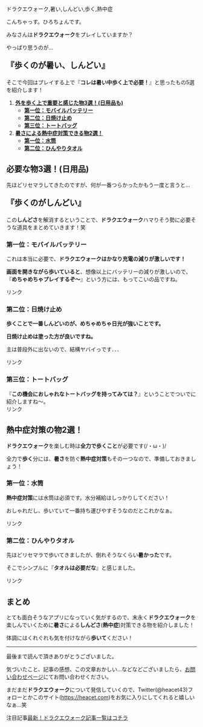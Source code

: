 ドラクエウォーク,暑い,しんどい,歩く,熱中症

こんちゃっす。ひろちょんです。

みなさんは<strong>ドラクエウォーク</strong>をプレイしていますか？

やっぱり思うのが…

<p style="font-size: 150%;font-weight: 600;">『<strong>歩く</strong>のが<strong>暑い</strong>、<strong>しんどい</strong>』</p>

そこで今回はプレイする上で『<span style="font-weight: bold;">コレは<strong>暑い</strong>中<strong>歩く</strong>上で必要！</span>』と思ったもの5選を紹介します！

<ol>
	<li><a href="#h-jump1"><b>外を<strong>歩く</strong>上で重要と感じた物3選！(日用品も)</b></a>
	<ul>
		<li><a href="#h-jump11"><b>第一位：モバイルバッテリー</b></a></li>
		<li><a href="#h-jump12"><b>第二位：日焼け止め</b></a></li>
        	<li><a href="#h-jump13"><b>第三位：トートバッグ</b></a></li>
	</ul>
	</li>
	<li><a href="#h-jump2"><b><strong>暑さ</strong>による<strong>熱中症</strong>対策できる物2選！</b></a>
	<ul>
		<li><a href="#h-jump21"><b>第一位：水筒</b></a></li>
		<li><a href="#h-jump22"><b>第二位：ひんやりタオル</b></a></li>
	</ul>
	</li>
</ol>

<h2 id="h-jump1">必要な物3選！(日用品)</h2>
先ほどリセマラしてきたのですが、何が一番つらかったかもう一度と言うと…

<p style="font-size: 150%;font-weight: 600;">『<strong>歩く</strong>のが<strong>しんどい</strong>』</p>

この<strong>しんどさ</strong>を解消するということで、<strong>ドラクエウォーク</strong>ハマりそう勢に必要そうな道具をまとめていきます！笑

<h3 id="h-jump11">第一位：モバイルバッテリー</h3>
これは本当に必要で、<span style="font-weight: bold;"><strong>ドラクエウォーク</strong>はかなり充電の減りが激しいです！</span>

<span style="font-weight: bold;">画面を開きながら<strong>歩いている</strong>と</span>、想像以上にバッテリーの減りが激しいので、『<span style="font-weight: bold;">めちゃめちゃプレイするぞ～</span>』という方には、もってこいの品ですね。

<!-- START MoshimoAffiliateEasyLink --><script type="text/javascript">(function(b,c,f,g,a,d,e){b.MoshimoAffiliateObject=a;b[a]=b[a]||function(){arguments.currentScript=c.currentScript||c.scripts[c.scripts.length-2];(b[a].q=b[a].q||[]).push(arguments)};c.getElementById(a)||(d=c.createElement(f),d.src=g,d.id=a,e=c.getElementsByTagName("body")[0],e.appendChild(d))})(window,document,"script","//dn.msmstatic.com/site/cardlink/bundle.js","msmaflink");msmaflink({"n":"Anker PowerCore Fusion 5000 (5000mAh モバイルバッテリー搭載 USB急速充電器) 【PSE認証済\/PowerIQ搭載\/折りたたみ式プラグ搭載】 iPhone、iPad、Android各種対応 (ブラック)","b":"Anker","t":"A1621011","d":"https:\/\/images-fe.ssl-images-amazon.com","c_p":"\/images\/I","p":["\/41gkiKlgIpL.jpg","\/51MfVKJXmAL.jpg","\/41RctyV8yDL.jpg","\/41I8UGn6n7L.jpg","\/41d8uZq-a2L.jpg","\/41PPQXbN7bL.jpg","\/41GBdyWaShL.jpg","\/4184GpelZWL.jpg"],"u":{"u":"https:\/\/www.amazon.co.jp\/Anker-PowerCore-%E3%83%A2%E3%83%90%E3%82%A4%E3%83%AB%E3%83%90%E3%83%83%E3%83%86%E3%83%AA%E3%83%BC%E6%90%AD%E8%BC%89-%E6%8A%98%E3%82%8A%E3%81%9F%E3%81%9F%E3%81%BF%E5%BC%8F%E3%83%97%E3%83%A9%E3%82%B0%E6%90%AD%E8%BC%89%E3%80%91-iPhone%E3%80%81iPad%E3%80%81Android%E5%90%84%E7%A8%AE%E5%AF%BE%E5%BF%9C\/dp\/B01LATWL5G","t":"amazon","r_v":""},"aid":{"amazon":"1597531","rakuten":"1597529"},"eid":"UdPrF"});</script><div id="msmaflink-UdPrF">リンク</div><!-- MoshimoAffiliateEasyLink END -->

<h3 id="h-jump12">第二位：日焼け止め</h3>
<span style="font-weight: bold;"><strong>歩く</strong>ことで一番<strong>しんどい</strong>のが、めちゃめちゃ日光が強いことです。</span>

<span style="font-weight: bold;">日焼け止めは塗った方が良いですね。</span>

主は普段外に出ないので、結構ヤバイっです．．．

<!-- START MoshimoAffiliateEasyLink --><script type="text/javascript">(function(b,c,f,g,a,d,e){b.MoshimoAffiliateObject=a;b[a]=b[a]||function(){arguments.currentScript=c.currentScript||c.scripts[c.scripts.length-2];(b[a].q=b[a].q||[]).push(arguments)};c.getElementById(a)||(d=c.createElement(f),d.src=g,d.id=a,e=c.getElementsByTagName("body")[0],e.appendChild(d))})(window,document,"script","//dn.msmstatic.com/site/cardlink/bundle.js","msmaflink");msmaflink({"n":"資生堂 アネッサ パーフェクトUV マイルドミルク(60mL)","b":"","t":"","d":"https:\/\/thumbnail.image.rakuten.co.jp","c_p":"\/@0_mall\/rakuten24\/cabinet\/350","p":["\/4901872083350.jpg","\/4901872083350-2.jpg","\/4901872083350-3.jpg"],"u":{"u":"https:\/\/item.rakuten.co.jp\/rakuten24\/e532830h\/","t":"rakuten","r_v":""},"aid":{"rakuten":"1597529","amazon":"1597531"},"eid":"t7SgS"});</script><div id="msmaflink-t7SgS">リンク</div><!-- MoshimoAffiliateEasyLink END -->

<h3 id="h-jump13">第三位：トートバッグ</h3>
『<span style="font-weight: bold;">この機会におしゃれなトートバッグを持ってみては？</span>』ということでついでに紹介しますね～。

<!-- START MoshimoAffiliateEasyLink --><script type="text/javascript">(function(b,c,f,g,a,d,e){b.MoshimoAffiliateObject=a;b[a]=b[a]||function(){arguments.currentScript=c.currentScript||c.scripts[c.scripts.length-2];(b[a].q=b[a].q||[]).push(arguments)};c.getElementById(a)||(d=c.createElement(f),d.src=g,d.id=a,e=c.getElementsByTagName("body")[0],e.appendChild(d))})(window,document,"script","//dn.msmstatic.com/site/cardlink/bundle.js","msmaflink");msmaflink({"n":"[ザ・ノース・フェイス] トートバッグ ユーティリティートート ナチュラル×ソーダライトブルー","b":"THE NORTH FACE(ザ・ノース・フェイス)","t":"NM81764-SO","d":"https:\/\/images-fe.ssl-images-amazon.com","c_p":"\/images\/I","p":["\/31bjBYkIOnL.jpg","\/31bjBYkIOnL.jpg","\/211rI4tjYIL.jpg","\/21JPtRrgaHL.jpg","\/21lED9IXVmL.jpg","\/31TObytyFeL.jpg","\/317G3k-4X0L.jpg"],"u":{"u":"https:\/\/www.amazon.co.jp\/%E3%82%B6%E3%83%BB%E3%83%8E%E3%83%BC%E3%82%B9%E3%83%BB%E3%83%95%E3%82%A7%E3%82%A4%E3%82%B9-%E3%83%88%E3%83%BC%E3%83%88%E3%83%90%E3%83%83%E3%82%B0-%E3%83%A6%E3%83%BC%E3%83%86%E3%82%A3%E3%83%AA%E3%83%86%E3%82%A3%E3%83%BC%E3%83%88%E3%83%BC%E3%83%88-%E3%83%8A%E3%83%81%E3%83%A5%E3%83%A9%E3%83%AB%C3%97%E3%82%BD%E3%83%BC%E3%83%80%E3%83%A9%E3%82%A4%E3%83%88%E3%83%96%E3%83%AB%E3%83%BC\/dp\/B07MKK49DF","t":"amazon","r_v":""},"aid":{"amazon":"1597531","rakuten":"1597529"},"eid":"cWuyS"});</script><div id="msmaflink-cWuyS">リンク</div><!-- MoshimoAffiliateEasyLink END -->

<h2 id="h-jump2">熱中症対策の物2選！</h2>
<strong>ドラクエウォーク</strong>を楽しむ時は<span style="font-weight: bold;">全力で<strong>歩く</strong>こと</span>が必要です(/・ω・)/

全力で<strong>歩く</strong>分には、<strong>暑さ</strong>を防ぐ<span style="font-weight: bold;"><strong>熱中症</strong>対策</span>もその一つなので、準備しておきましょう！

<h3 id="h-jump21">第一位：水筒</h3>
<span style="font-weight: bold;"><strong>熱中症</strong>対策</span>には水筒は必須です。水分補給はしっかりしてください！

おしゃれだし、歩いていて一番持ち運びやすそうなのだとこれかなぁ。

<!-- START MoshimoAffiliateEasyLink --><script type="text/javascript">(function(b,c,f,g,a,d,e){b.MoshimoAffiliateObject=a;b[a]=b[a]||function(){arguments.currentScript=c.currentScript||c.scripts[c.scripts.length-2];(b[a].q=b[a].q||[]).push(arguments)};c.getElementById(a)||(d=c.createElement(f),d.src=g,d.id=a,e=c.getElementsByTagName("body")[0],e.appendChild(d))})(window,document,"script","//dn.msmstatic.com/site/cardlink/bundle.js","msmaflink");msmaflink({"n":"和平フレイズ 水筒 マグボトル 350ml 保温 保冷 真空断熱 ピンク mil ミル MR-8291","b":"和平フレイズ(Wahei freiz)","t":"MR-8291","d":"https:\/\/images-fe.ssl-images-amazon.com","c_p":"\/images\/I","p":["\/31N2yjMRQRL.jpg","\/41feCxMhiuL.jpg","\/513TnwWxm7L.jpg","\/51xJ%2B8rd5KL.jpg","\/51dTMulBbgL.jpg"],"u":{"u":"https:\/\/www.amazon.co.jp\/%E5%92%8C%E5%B9%B3%E3%83%95%E3%83%AC%E3%82%A4%E3%82%BA-%E3%83%9E%E3%82%B0%E3%83%9C%E3%83%88%E3%83%AB-350ml-%E7%9C%9F%E7%A9%BA%E6%96%AD%E7%86%B1-MR-8291\/dp\/B01MYYW903","t":"amazon","r_v":""},"aid":{"amazon":"1597531","rakuten":"1597529"},"eid":"a6wwq"});</script><div id="msmaflink-a6wwq">リンク</div><!-- MoshimoAffiliateEasyLink END -->

<h3 id="h-jump22">第二位：ひんやりタオル</h3>
先ほどリセマラで歩いてきましたが、倒れそうなくらい<strong>暑かった</strong>です。

そこでシンプルに『<span style="font-weight: bold;">タオルは必要だな</span>』と感じました。

<!-- START MoshimoAffiliateEasyLink --><script type="text/javascript">(function(b,c,f,g,a,d,e){b.MoshimoAffiliateObject=a;b[a]=b[a]||function(){arguments.currentScript=c.currentScript||c.scripts[c.scripts.length-2];(b[a].q=b[a].q||[]).push(arguments)};c.getElementById(a)||(d=c.createElement(f),d.src=g,d.id=a,e=c.getElementsByTagName("body")[0],e.appendChild(d))})(window,document,"script","//dn.msmstatic.com/site/cardlink/bundle.js","msmaflink");msmaflink({"n":"Greatever 2019最新 超冷感タオル ボトル携帯 持ち運び大便利 スポーツ 夏フェス","b":"Greatever","t":"mdl-xmj-yhk","d":"https:\/\/images-fe.ssl-images-amazon.com","c_p":"\/images\/I","p":["\/51-H4ZwN9jL.jpg","\/51%2Buk7l8SeL.jpg","\/51qnwNby76L.jpg","\/51JI8l2ESDL.jpg","\/51uPt7vUqTL.jpg","\/61aiVShZUnL.jpg","\/51E58P-0RyL.jpg"],"u":{"u":"https:\/\/www.amazon.co.jp\/Greatever-%E3%82%AB%E3%83%B3%E3%82%BF%E3%83%B3%E3%81%AB%E6%9A%91%E4%B8%AD%E7%97%87%E5%AF%BE%E7%AD%96-%E6%A5%B5%E5%86%B7ice%E3%82%BF%E3%82%AA%E3%83%AB-%E6%8C%81%E3%81%A1%E9%81%8B%E3%81%B3%E5%A4%A7%E4%BE%BF%E5%88%A9-%E7%82%8E%E5%A4%A9%E4%B8%8B%E4%BD%9C%E6%A5%AD%E3%81%AA%E3%81%A9\/dp\/B07RQL56MK","t":"amazon","r_v":""},"aid":{"amazon":"1597531","rakuten":"1597529"},"eid":"b0xAG"});</script><div id="msmaflink-b0xAG">リンク</div><!-- MoshimoAffiliateEasyLink END -->


<h2>まとめ</h2>
とても面白そうなアプリになっていく気がするので、末永く<strong>ドラクエウォーク</strong>を楽しんでいくために<strong>暑さ</strong>による<strong>しんどさ</strong>(<strong>熱中症</strong>)対策できる物を紹介しました！

体調にはくれぐれも気を付けながら<strong>歩いて</strong>ください！

<hr />

最後まで読んで頂きありがとうございました。

気づいたこと、記事の感想、この文章おかしい…などなどございましたら、<a href="https://heacet.com/call/">お問い合わせページ</a>にてお問い合わせください。

まだまだ<strong>ドラクエウォーク</strong>について発信していくので、Twitter(@heacet43)フォローとかこのサイト(https://heacet.com)をお気に入りにしてくれると嬉しいなぁ…笑

<div id="chumoku"><span>注目記事</span><a href="https://heacet.com/category/dqwalk/">最新！ドラクエウォーク記事一覧はコチラ</a></div>